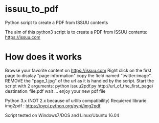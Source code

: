 # issuu_to_pdf
Python script to create a PDF from ISSUU contents

The aim of this python3 script is to create a PDF
from ISSUU contents: https://issuu.com

# How does it works
Browse your favorite content on https://issuu.com
Right click on the first page to display "page information"
copy the field named "twitter:image".
REMOVE the "page_1.jpg" of the url as it is handled by the script.
Start the script with 2 arguments: python issuu2pdf.py http://url_of_the_first_page/ destination_file.pdf
wait ...
enjoy your new pdf file

Python 3.x (NOT 2.x because of urllib compatibility)
Requiered librarie img2pdf : https://pypi.python.org/pypi/img2pdf

Script tested on Windows7/DOS and Linux/Ubuntu 16.04

